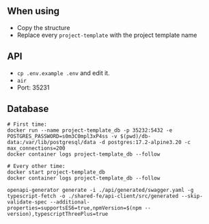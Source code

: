 ## When using

- Copy the structure
- Replace every `project-template` with the project template name

## API

- `cp .env.example .env` and edit it.
- `air`
- Port: 35231

## Database

```
# First time:
docker run --name project-template_db -p 35232:5432 -e POSTGRES_PASSWORD=s0m3C0mpl3xP4ss -v $(pwd)/db-data:/var/lib/postgresql/data -d postgres:17.2-alpine3.20 -c max_connections=200
docker container logs project-template_db --follow

# Every other time:
docker start project-template_db
docker container logs project-template_db --follow
```

```
openapi-generator generate -i ./api/generated/swagger.yaml -g typescript-fetch -o ./shared-fe/api-client/src/generated --skip-validate-spec --additional-properties=supportsES6=true,npmVersion=$(npm --version),typescriptThreePlus=true
```
